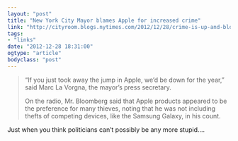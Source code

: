 ```yaml
---
layout: "post"
title: "New York City Mayor blames Apple for increased crime"
link: "http://cityroom.blogs.nytimes.com/2012/12/28/crime-is-up-and-bloomberg-blames-iphone-thieves/"
tags: 
- "links"
date: "2012-12-28 18:31:00"
ogtype: "article"
bodyclass: "post"
---
```


> “If you just took away the jump in Apple, we’d be down for the year,” said Marc La Vorgna, the mayor’s press secretary.
> 
> On the radio, Mr. Bloomberg said that Apple products appeared to be the preference for many thieves, noting that he was not including thefts of competing devices, like the Samsung Galaxy, in his count.

Just when you think politicians can’t possibly be any more stupid….